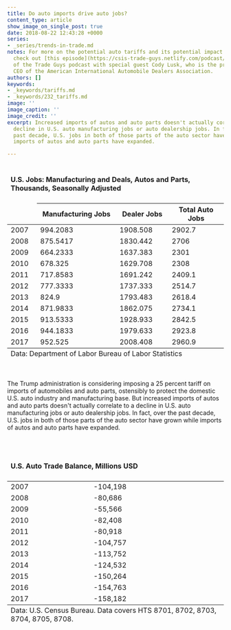```yaml
---
title: Do auto imports drive auto jobs?
content_type: article
show_image_on_single_post: true
date: 2018-08-22 12:43:28 +0000
series:
- _series/trends-in-trade.md
notes: For more on the potential auto tariffs and its potential impact on the industry,
  check out [this episode](https://csis-trade-guys.netlify.com/podcast/only-as-good-as-the-next-tweet)
  of the Trade Guys podcast with special guest Cody Lusk, who is the president and
  CEO of the American International Automobile Dealers Association.
authors: []
keywords:
- _keywords/tariffs.md
- _keywords/232_tariffs.md
image: ''
image_caption: ''
image_credit: ''
excerpt: Increased imports of autos and auto parts doesn't actually correlate to a
  decline in U.S. auto manufacturing jobs or auto dealership jobs. In fact, over the
  past decade, U.S. jobs in both of those parts of the auto sector have grown while
  imports of autos and auto parts have expanded.

---
```

<table>
<thead>
<tr>
<td colspan="4">
<h4>U.S. Jobs: Manufacturing and Deals, Autos and Parts, Thousands, Seasonally Adjusted</h4>
</td>
</tr>

<tr>
<td> </td>
<th>
Manufacturing Jobs
</th>
<th>
Dealer Jobs
</th>
<th>
Total Auto Jobs
</th>
</tr> </thead>

<tbody>
<tr>
<td>
2007
</td>
<td>
994.2083
</td>
<td>
1908.508
</td>
<td>
2902.7
</td>
</tr>
<tr>
<td>
2008
</td>
<td>
875.5417
</td>
<td>
1830.442
</td>
<td>
2706
</td>
</tr>
<tr>
<td>
2009
</td>
<td>
664.2333
</td>
<td>
1637.383
</td>
<td>
2301
</td>
</tr>
<tr>
<td>
2010
</td>
<td>
678.325
</td>
<td>
1629.708
</td>
<td>
2308
</td>
</tr>
<tr>
<td>
2011
</td>
<td>
717.8583
</td>
<td>
1691.242
</td>
<td>
2409.1
</td>
</tr>
<tr>
<td>
2012
</td>
<td>
777.3333
</td>
<td>
1737.333
</td>
<td>
2514.7
</td>
</tr>
<tr>
<td>
2013
</td>
<td>
824.9
</td>
<td>
1793.483
</td>
<td>
2618.4
</td>
</tr>
<tr>
<td>
2014
</td>
<td>
871.9833
</td>
<td>
1862.075
</td>
<td>
2734.1
</td>
</tr>
<tr>
<td>
2015
</td>
<td>
913.5333
</td>
<td>
1928.933
</td>
<td>
2842.5
</td>
</tr>
<tr>
<td>
2016
</td>
<td>
944.1833
</td>
<td>
1979.633
</td>
<td>
2923.8
</td>
</tr>
<tr>
<td>
2017
</td>
<td>
952.525
</td>
<td>
2008.408
</td>
<td>
2960.9
</td>
</tr>
</tbody>
<tfoot>
<tr>
<td colspan="4">
Data: Department of Labor Bureau of Labor Statistics
</td>
</tr>
</tfoot>
</table>
<p> </p>
The Trump administration is considering imposing a 25 percent tariff on imports of automobiles and auto parts, ostensibly to protect the domestic U.S. auto industry and manufacturing base. But increased imports of autos and auto parts doesn't actually correlate to a decline in U.S. auto manufacturing jobs or auto dealership jobs. In fact, over the past decade, U.S. jobs in both of those parts of the auto sector have grown while imports of autos and auto parts have expanded.
<p> </p>
<table>
<thead>
<tr>
<td colspan="2">
<h4>U.S. Auto Trade Balance, Millions USD</h4>
</td>
</tr>
</thead>

<tbody>

<tr>
<td>
2007
</td>
<td>
-104,198
</td>
</tr>
<tr>
<td>
2008
</td>
<td>
-80,686
</td>
</tr>
<tr>
<td>
2009
</td>
<td>
-55,566
</td>
</tr>
<tr>
<td>
2010
</td>
<td>
-82,408
</td>
</tr>
<tr>
<td>
2011
</td>
<td>
-80,918
</td>
</tr>
<tr>
<td>
2012
</td>
<td>
-104,757
</td>
</tr>
<tr>
<td>
2013
</td>
<td>
-113,752
</td>
</tr>
<tr>
<td>
2014
</td>
<td>
-124,532
</td>
</tr>
<tr>
<td>
2015
</td>
<td>
-150,264
</td>
</tr>
<tr>
<td>
2016
</td>
<td>
-154,763
</td>
</tr>
<tr>
<td>
2017
</td>
<td>
-158,182
</td>
</tr>
</tbody>
<tfoot>
<tr>
<td colspan="2">
Data: U.S. Census Bureau. Data covers HTS 8701, 8702, 8703, 8704, 8705, 8708.
</td>
</tr>

</tfoot>
</table>
